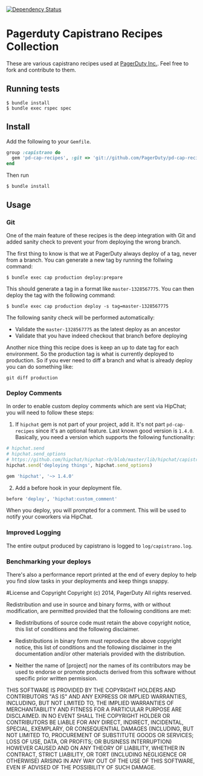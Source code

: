 [![Dependency Status](https://img.shields.io/gemnasium/PagerDuty/pd-cap-recipes.svg)](https://gemnasium.com/PagerDuty/pd-cap-recipes)

# Pagerduty Capistrano Recipes Collection

These are various capistrano recipes used at [PagerDuty Inc.](http://www.pagerduty.com/). Feel free to fork and contribute to them.

## Running tests

    $ bundle install
    $ bundle exec rspec spec

## Install

Add the following to your `Gemfile`.

```ruby
group :capistrano do
  gem 'pd-cap-recipes', :git => 'git://github.com/PagerDuty/pd-cap-recipes.git'
end
```

Then run

    $ bundle install

## Usage

### Git

One of the main feature of these recipes is the deep integration with Git and added sanity check to prevent your from deploying the wrong branch.

The first thing to know is that we at PagerDuty always deploy of a tag, never from a branch. You can generate a new tag by running the follwing command:

    $ bundle exec cap production deploy:prepare

This should generate a tag in a format like `master-1328567775`. You can then deploy the tag with the following command:

    $ bundle exec cap production deploy -s tag=master-1328567775

The following sanity check will be performed automatically:

* Validate the `master-1328567775` as the latest deploy as an ancestor
* Validate that you have indeed checkout that branch before deploying

Another nice thing this recipe does is keep an up to date tag for each environment. So the production tag is what is currently deployed to production. So if you ever need to diff a branch and what is already deploy you can do something like:

    git diff production

### Deploy Comments

In order to enable custom deploy comments which are sent via HipChat; you will need to follow these steps:

1. If `hipchat` gem is not part of your project, add it. It's not part `pd-cap-recipes` since it's an optional feature. Last known good version is `1.4.0`. Basically, you need a version which supports the following functionality:

  ```ruby
  # hipchat.send
  # hipchat.send_options
  # https://github.com/hipchat/hipchat-rb/blob/master/lib/hipchat/capistrano2.rb
  hipchat.send('deploying things', hipchat.send_options)
  ```

  ```ruby
  gem 'hipchat', '~> 1.4.0'
  ```

2. Add a before hook in your deployment file.

  ```ruby
  before 'deploy', 'hipchat:custom_comment'
  ```

When you deploy, you will prompted for a comment. This will be used to notify your coworkers via HipChat.

### Improved Logging

The entire output produced by capistrano is logged to `log/capistrano.log`.

### Benchmarking your deploys

There's also a performance report printed at the end of every deploy to help you find slow tasks in your deployments and keep things snappy.

#License and Copyright
Copyright (c) 2014, PagerDuty
All rights reserved.

Redistribution and use in source and binary forms, with or without modification, are permitted provided that the following conditions are met:

* Redistributions of source code must retain the above copyright notice, this list of conditions and the following disclaimer.

* Redistributions in binary form must reproduce the above copyright notice, this list of conditions and the following disclaimer in the documentation and/or other materials provided with the distribution.

* Neither the name of [project] nor the names of its contributors may be used to endorse or promote products derived from this software without specific prior written permission.

THIS SOFTWARE IS PROVIDED BY THE COPYRIGHT HOLDERS AND CONTRIBUTORS "AS IS" AND ANY EXPRESS OR IMPLIED WARRANTIES, INCLUDING, BUT NOT LIMITED TO, THE IMPLIED WARRANTIES OF MERCHANTABILITY AND FITNESS FOR A PARTICULAR PURPOSE ARE DISCLAIMED. IN NO EVENT SHALL THE COPYRIGHT HOLDER OR CONTRIBUTORS BE LIABLE FOR ANY DIRECT, INDIRECT, INCIDENTAL, SPECIAL, EXEMPLARY, OR CONSEQUENTIAL DAMAGES (INCLUDING, BUT NOT LIMITED TO, PROCUREMENT OF SUBSTITUTE GOODS OR SERVICES; LOSS OF USE, DATA, OR PROFITS; OR BUSINESS INTERRUPTION) HOWEVER CAUSED AND ON ANY THEORY OF LIABILITY, WHETHER IN CONTRACT, STRICT LIABILITY, OR TORT (INCLUDING NEGLIGENCE OR OTHERWISE) ARISING IN ANY WAY OUT OF THE USE OF THIS SOFTWARE, EVEN IF ADVISED OF THE POSSIBILITY OF SUCH DAMAGE.
